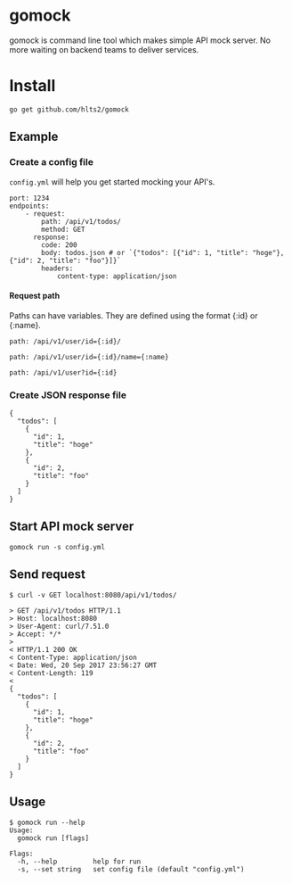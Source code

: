 # gomock

gomock is command line tool which makes simple API mock server. No more waiting on backend teams to deliver services.

# Install

```
go get github.com/hlts2/gomock
```

## Example

### Create a config file
`config.yml` will help you get started mocking your API's.

```
port: 1234
endpoints:
    - request:
        path: /api/v1/todos/
        method: GET
      response:
        code: 200
        body: todos.json # or `{"todos": [{"id": 1, "title": "hoge"}, {"id": 2, "title": "foo"}]}`
        headers:
            content-type: application/json
```

#### Request path
Paths can have variables. They are defined using the format {:id} or {:name}. 

```
path: /api/v1/user/id={:id}/

path: /api/v1/user/id={:id}/name={:name}

path: /api/v1/user?id={:id}
```

### Create JSON response file

```
{
  "todos": [
    {
      "id": 1,
      "title": "hoge"
    },
    {
      "id": 2,
      "title": "foo"
    }
  ]
}

```

## Start API mock server

```
gomock run -s config.yml
```

## Send request

```
$ curl -v GET localhost:8080/api/v1/todos/

> GET /api/v1/todos HTTP/1.1
> Host: localhost:8080
> User-Agent: curl/7.51.0
> Accept: */*
>
< HTTP/1.1 200 OK
< Content-Type: application/json
< Date: Wed, 20 Sep 2017 23:56:27 GMT
< Content-Length: 119
<
{
  "todos": [
    {
      "id": 1,
      "title": "hoge"
    },
    {
      "id": 2,
      "title": "foo"
    }
  ]
}

```

## Usage

```
$ gomock run --help
Usage:
  gomock run [flags]

Flags:
  -h, --help         help for run
  -s, --set string   set config file (default "config.yml")
```
